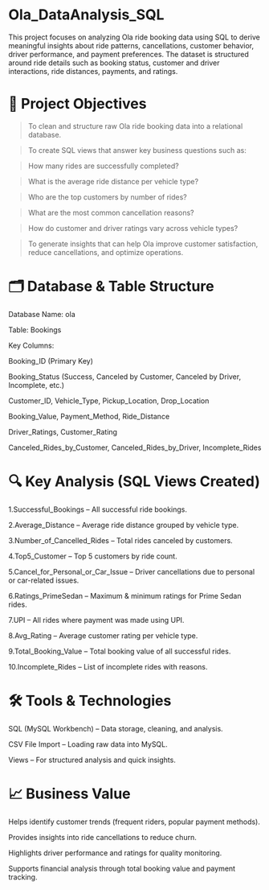 # Ola_DataAnalysis_SQL

This project focuses on analyzing Ola ride booking data using SQL to derive meaningful insights about ride patterns, cancellations, customer behavior, driver performance, and payment preferences. The dataset is structured around ride details such as booking status, customer and driver interactions, ride distances, payments, and ratings.

# 📌 Project Objectives

>To clean and structure raw Ola ride booking data into a relational database.

>To create SQL views that answer key business questions such as:

>How many rides are successfully completed?

>What is the average ride distance per vehicle type?

>Who are the top customers by number of rides?

>What are the most common cancellation reasons?

>How do customer and driver ratings vary across vehicle types?

>To generate insights that can help Ola improve customer satisfaction, reduce cancellations, and optimize operations.

# 🗂️ Database & Table Structure

Database Name: ola

Table: Bookings

Key Columns:

Booking_ID (Primary Key)

Booking_Status (Success, Canceled by Customer, Canceled by Driver, Incomplete, etc.)

Customer_ID, Vehicle_Type, Pickup_Location, Drop_Location

Booking_Value, Payment_Method, Ride_Distance

Driver_Ratings, Customer_Rating

Canceled_Rides_by_Customer, Canceled_Rides_by_Driver, Incomplete_Rides

# 🔍 Key Analysis (SQL Views Created)

1.Successful_Bookings – All successful ride bookings.

2.Average_Distance – Average ride distance grouped by vehicle type.

3.Number_of_Cancelled_Rides – Total rides canceled by customers.

4.Top5_Customer – Top 5 customers by ride count.

5.Cancel_for_Personal_or_Car_Issue – Driver cancellations due to personal or car-related issues.

6.Ratings_PrimeSedan – Maximum & minimum ratings for Prime Sedan rides.

7.UPI – All rides where payment was made using UPI.

8.Avg_Rating – Average customer rating per vehicle type.

9.Total_Booking_Value – Total booking value of all successful rides.

10.Incomplete_Rides – List of incomplete rides with reasons.

# 🛠️ Tools & Technologies

SQL (MySQL Workbench) – Data storage, cleaning, and analysis.

CSV File Import – Loading raw data into MySQL.

Views – For structured analysis and quick insights.

# 📈 Business Value

Helps identify customer trends (frequent riders, popular payment methods).

Provides insights into ride cancellations to reduce churn.

Highlights driver performance and ratings for quality monitoring.

Supports financial analysis through total booking value and payment tracking.
